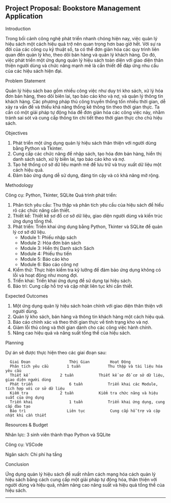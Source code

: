 Project Proposal: Bookstore Management Application
----------------------------------------------------------------------------------------------------------------------------------

Introduction

Trong bối cảnh công nghệ phát triển nhanh chóng hiện nay, việc quản lý hiệu sách một cách hiệu quả trở nên quan trọng hơn bao giờ hết. Với sự ra đời của các công cụ kỹ thuật số, ta có thể đơn giản hóa các quy trình liên quan đến quản lý kho, theo dõi bán hàng và quản lý khách hàng. Do đó, việc phát triển một ứng dụng quản lý hiệu sách toàn diện với giao diện thân thiện người dùng và chức năng mạnh mẽ  là cần thiết để đáp ứng nhu cầu của các hiệu sách hiện đại.


Problem Statement

Quản lý hiệu sách bao gồm nhiều công việc như duy trì kho sách, xử lý hóa đơn bán hàng, theo dõi biên lai, tạo báo cáo kho và nợ, và quản lý thông tin khách hàng. Các phương pháp thủ công truyền thống tốn nhiều thời gian, dễ xảy ra vấn đề và thiếu khả năng thống kê thông tin theo thời gian thực. Ta cần có một giải pháp tự động hóa để đơn giản hóa các công việc này, nhằm tránh sai sót và cung cấp thông tin chi tiết theo thời gian thực cho chủ hiệu sách.


Objectives

1. Phát triển một ứng dụng quản lý hiệu sách thân thiện với người dùng bằng Python và Tkinter.
2. Cung cấp các chức năng để nhập sách, tạo hóa đơn bán hàng, hiển thị danh sách sách, xử lý biên lai, tạo báo cáo kho và nợ.
3. Tạo hệ thống cơ sở dữ liệu mạnh mẽ để lưu trữ và truy xuất dữ liệu một cách hiệu quả.
4. Đảm bảo ứng dụng dễ sử dụng, đáng tin cậy và có khả năng mở rộng.


Methodology

Công cụ: Python, Tkinter, SQLite
Quá trình phát triển:
1. Phân tích yêu cầu: Thu thập và phân tích yêu cầu của hiệu sách để hiểu rõ các chức năng cần thiết.
2. Thiết kế: Thiết kế sơ đồ cơ sở dữ liệu, giao diện người dùng và kiến trúc ứng dụng tổng thể.
3. Phát triển: Triển khai ứng dụng bằng Python, Tkinter và SQLite để quản lý cơ sở dữ liệu.
   - Module 1: Phiếu nhập sách
   - Module 2: Hóa đơn bán sách
   - Module 3: Hiển thị Danh sách Sách
   - Module 4: Phiếu thu tiền
   - Module 5: Báo cáo kho
   - Module 6: Báo cáo công nợ
4. Kiểm thử: Thực hiện kiểm tra kỹ lưỡng để đảm bảo ứng dụng không có lỗi và hoạt động như mong đợi.
5. Triển khai: Triển khai ứng dụng để sử dụng tại hiệu sách.
6. Bảo trì: Cung cấp hỗ trợ và cập nhật liên tục khi cần thiết.


Expected Outcomes

1. Một ứng dụng quản lý hiệu sách hoàn chỉnh với giao diện thân thiện với người dùng.
2. Quản lý kho sách, bán hàng và thông tin khách hàng một cách hiệu quả.
3. Báo cáo chính xác và theo thời gian thực về tình trạng kho và nợ.
4. Giảm lỗi thủ công và thời gian dành cho các công việc hành chính.
5. Nâng cao hiệu quả và năng suất tổng thể của hiệu sách.


Planning

Dự án sẽ được thực hiện theo các giai đoạn sau:

      Giai Đoạn 	            Thời Gian 	      Hoạt Động 
      Phân tích yêu cầu 	   1 tuần 	         Thu thập và tài liệu hóa yêu cầu
      Thiết kế 	            2 tuần 	         Thiết kế sơ đồ cơ sở dữ liệu, giao diện người dùng
      Phát triển 	            6 tuần 	         Triển khai các Module, tích hợp với cơ sở dữ liệu
      Kiểm tra 	            2 tuần 	         Kiểm tra chức năng và hiệu suất của ứng dụng
      Triển khai 	            1 tuần 	         Triển khai ứng dụng, cung cấp đào tạo
      Bảo trì 	               Liên tục 	      Cung cấp hỗ trợ và cập nhật khi cần thiết


Resources & Budget

Nhân lực: 3 sinh viên thành thạo Python và SQLite

Công cụ: VSCode

Ngân sách: Chi phí hạ tầng


Conclusion

Ứng dụng quản lý hiệu sách đề xuất nhằm cách mạng hóa cách quản lý hiệu sách bằng cách cung cấp một giải pháp tự động hóa, thân thiện với người dùng và hiệu quả, nhằm nâng cao năng suất và hiệu quả tổng thể của hiệu sách. 

----------------------------------------------------------------------------------------------------------------------------------

